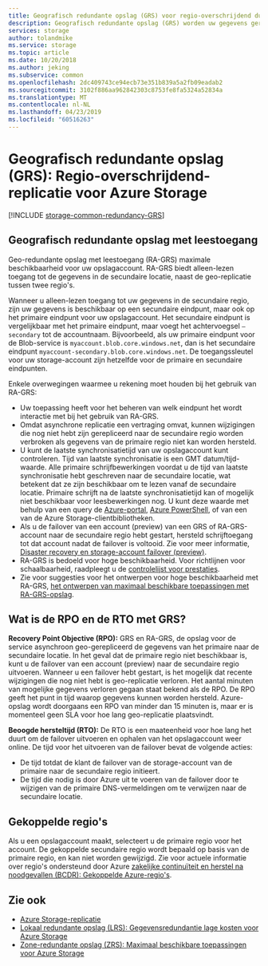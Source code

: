 ```yaml
---
title: Geografisch redundante opslag (GRS) voor regio-overschrijdend duurzaamheid in Azure Storage | Microsoft Docs
description: Geografisch redundante opslag (GRS) worden uw gegevens gerepliceerd tussen twee regio's die grote afstand van elkaar. GRS beschermt tegen hardwarefouten in het datacenter, evenals de regionale rampen.
services: storage
author: tolandmike
ms.service: storage
ms.topic: article
ms.date: 10/20/2018
ms.author: jeking
ms.subservice: common
ms.openlocfilehash: 2dc409743ce94ecb73e351b839a5a2fb09eadab2
ms.sourcegitcommit: 3102f886aa962842303c8753fe8fa5324a52834a
ms.translationtype: MT
ms.contentlocale: nl-NL
ms.lasthandoff: 04/23/2019
ms.locfileid: "60516263"
---
```

# <a name="geo-redundant-storage-grs-cross-regional-replication-for-azure-storage"></a>Geografisch redundante opslag (GRS): Regio-overschrijdend-replicatie voor Azure Storage
[!INCLUDE [storage-common-redundancy-GRS](../../../includes/storage-common-redundancy-grs.md)]

## <a name="read-access-geo-redundant-storage"></a>Geografisch redundante opslag met leestoegang
Geo-redundante opslag met leestoegang (RA-GRS) maximale beschikbaarheid voor uw opslagaccount. RA-GRS biedt alleen-lezen toegang tot de gegevens in de secundaire locatie, naast de geo-replicatie tussen twee regio's.

Wanneer u alleen-lezen toegang tot uw gegevens in de secundaire regio, zijn uw gegevens is beschikbaar op een secundaire eindpunt, maar ook op het primaire eindpunt voor uw opslagaccount. Het secundaire eindpunt is vergelijkbaar met het primaire eindpunt, maar voegt het achtervoegsel `–secondary` tot de accountnaam. Bijvoorbeeld, als uw primaire eindpunt voor de Blob-service is `myaccount.blob.core.windows.net`, dan is het secundaire eindpunt `myaccount-secondary.blob.core.windows.net`. De toegangssleutel voor uw storage-account zijn hetzelfde voor de primaire en secundaire eindpunten.

Enkele overwegingen waarmee u rekening moet houden bij het gebruik van RA-GRS:

* Uw toepassing heeft voor het beheren van welk eindpunt het wordt interactie met bij het gebruik van RA-GRS.
* Omdat asynchrone replicatie een vertraging omvat, kunnen wijzigingen die nog niet hebt zijn gerepliceerd naar de secundaire regio worden verbroken als gegevens van de primaire regio niet kan worden hersteld.
* U kunt de laatste synchronisatietijd van uw opslagaccount kunt controleren. Tijd van laatste synchronisatie is een GMT datum/tijd-waarde. Alle primaire schrijfbewerkingen voordat u de tijd van laatste synchronisatie hebt geschreven naar de secundaire locatie, wat betekent dat ze zijn beschikbaar om te lezen vanaf de secundaire locatie. Primaire schrijft na de laatste synchronisatietijd kan of mogelijk niet beschikbaar voor leesbewerkingen nog. U kunt deze waarde met behulp van een query de [Azure-portal](https://portal.azure.com/), [Azure PowerShell](storage-powershell-guide-full.md), of van een van de Azure Storage-clientbibliotheken.
* Als u de failover van een account (preview) van een GRS of RA-GRS-account naar de secundaire regio hebt gestart, hersteld schrijftoegang tot dat account nadat de failover is voltooid. Zie voor meer informatie, [Disaster recovery en storage-account failover (preview)](storage-disaster-recovery-guidance.md).
* RA-GRS is bedoeld voor hoge beschikbaarheid. Voor richtlijnen voor schaalbaarheid, raadpleegt u de [controlelijst voor prestaties](storage-performance-checklist.md).
* Zie voor suggesties voor het ontwerpen voor hoge beschikbaarheid met RA-GRS, [het ontwerpen van maximaal beschikbare toepassingen met RA-GRS-opslag](storage-designing-ha-apps-with-ragrs.md).

## <a name="what-is-the-rpo-and-rto-with-grs"></a>Wat is de RPO en de RTO met GRS?

**Recovery Point Objective (RPO):** GRS en RA-GRS, de opslag voor de service asynchroon geo-gerepliceerd de gegevens van het primaire naar de secundaire locatie. In het geval dat de primaire regio niet beschikbaar is, kunt u de failover van een account (preview) naar de secundaire regio uitvoeren. Wanneer u een failover hebt gestart, is het mogelijk dat recente wijzigingen die nog niet hebt is geo-replicatie verloren. Het aantal minuten van mogelijke gegevens verloren gegaan staat bekend als de RPO. De RPO geeft het punt in tijd waarop gegevens kunnen worden hersteld. Azure-opslag wordt doorgaans een RPO van minder dan 15 minuten is, maar er is momenteel geen SLA voor hoe lang geo-replicatie plaatsvindt.

**Beoogde hersteltijd (RTO):** De RTO is een maateenheid voor hoe lang het duurt om de failover uitvoeren en ophalen van het opslagaccount weer online. De tijd voor het uitvoeren van de failover bevat de volgende acties:

   * De tijd totdat de klant de failover van de storage-account van de primaire naar de secundaire regio initieert.
   * De tijd die nodig is door Azure uit te voeren van de failover door te wijzigen van de primaire DNS-vermeldingen om te verwijzen naar de secundaire locatie.

## <a name="paired-regions"></a>Gekoppelde regio's 
Als u een opslagaccount maakt, selecteert u de primaire regio voor het account. De gekoppelde secundaire regio wordt bepaald op basis van de primaire regio, en kan niet worden gewijzigd. Zie voor actuele informatie over regio's ondersteund door Azure [zakelijke continuïteit en herstel na noodgevallen (BCDR): Gekoppelde Azure-regio's](../../best-practices-availability-paired-regions.md).

## <a name="see-also"></a>Zie ook
- [Azure Storage-replicatie](storage-redundancy.md)
- [Lokaal redundante opslag (LRS): Gegevensredundantie lage kosten voor Azure Storage](storage-redundancy-lrs.md)
- [Zone-redundante opslag (ZRS): Maximaal beschikbare toepassingen voor Azure Storage](storage-redundancy-zrs.md)
